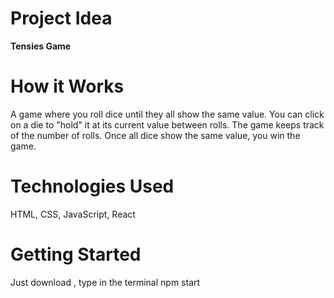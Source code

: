 # **Project Idea**
**Tensies Game**

# **How it Works**
A game where you roll dice until they all show the same value. You can click on a die to "hold" it at its current value between rolls. The game keeps track of the number of rolls. Once all dice show the same value, you win the game.

# **Technologies Used**

HTML, CSS, JavaScript, React

# **Getting Started**

Just download , type in the terminal npm start

